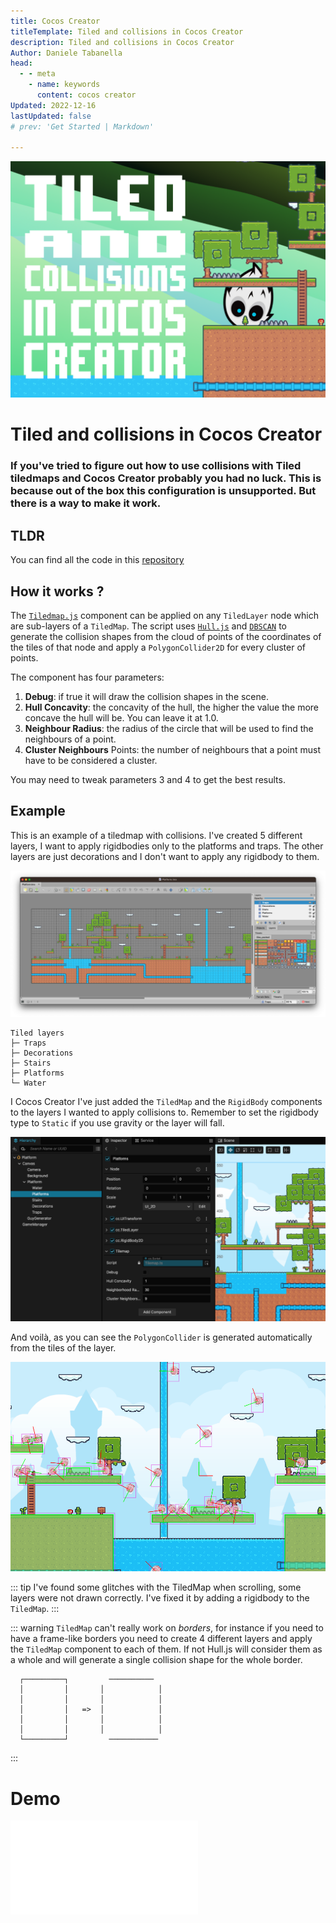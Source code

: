 ```yaml
---
title: Cocos Creator
titleTemplate: Tiled and collisions in Cocos Creator
description: Tiled and collisions in Cocos Creator
Author: Daniele Tabanella
head:
  - - meta
    - name: keywords
      content: cocos creator
Updated: 2022-12-16
lastUpdated: false
# prev: 'Get Started | Markdown'

---
```


![Tiled and collisions in Cocos Creator](./images/tiled-and-collisions.png)

# Tiled and collisions in Cocos Creator

### If you've tried to figure out how to use collisions with Tiled tiledmaps and Cocos Creator probably you had no luck. This is because out of the box this configuration is unsupported. But there is a way to make it work.

## TLDR

You can find all the code in this [repository][0]

## How it works ?

The [`Tiledmap.js`][1] component can be applied on any `TiledLayer` node which are sub-layers of a `TiledMap`. The script uses [`Hull.js`][2] and [`DBSCAN`][3] to generate the collision shapes from the cloud of points of the coordinates of the tiles of that node and apply a `PolygonCollider2D` for every cluster of points.

The component has four parameters: 

1. **Debug**: if true it will draw the collision shapes in the scene.
2. **Hull Concavity**: the concavity of the hull, the higher the value the more concave the hull will be. You can leave it at 1.0.
3. **Neighbour Radius**: the radius of the circle that will be used to find the neighbours of a point.
4. **Cluster Neighbours** Points: the number of neighbours that a point must have to be considered a cluster.

You may need to tweak parameters 3 and 4 to get the best results.

## Example

This is an example of a tiledmap with collisions. I've created 5 different layers, I want to apply rigidbodies only to the platforms and traps. The other layers are just decorations and I don't want to apply any rigidbody to them.

![Tiled and collisions in Cocos Creator](./images/tiled.png)

```
Tiled layers
├─ Traps
├─ Decorations
├─ Stairs
├─ Platforms
└─ Water
```

I Cocos Creator I've just added the `TiledMap` and the `RigidBody` components to the layers I wanted to apply collisions to. Remember to set the rigidbody type to `Static` if you use gravity or the layer will fall.

![Example in Cocos](./images/example-cocos.png)

And voilà, as you can see the `PolygonCollider` is generated automatically from the tiles of the layer.

![Example in Cocos](./images/example-cocos-2.png)

::: tip
I've found some glitches with the TiledMap when scrolling, some layers were not drawn correctly. I've fixed it by adding a rigidbody to the `TiledMap`.
:::

::: warning
`TiledMap` can't really work on _borders_, for instance if you need to have a frame-like borders you need to create 4 different layers and apply the `TiledMap` component to each of them. If not Hull.js will consider them as a whole and will generate a single collision shape for the whole border.

```
  ┌─────────┐         ──────────
  │         │       │            │
  │         │       │            │
  │         │   =>  │            │
  │         │       │            │
  │         │       │            │
  └─────────┘         ───────────
```
:::

# Demo

<div class="game-iframe">
   <iframe src="/games/tiled-collisions/index.html" title="laser defender" frameborder="0" style="aspect-ratio: 6 / 4"></iframe>
</div>

[0]: https://github.com/theRenard/cocos-creator-tiled-collider-creator
[1]: https://github.com/theRenard/cocos-creator-tiled-collider-creator/blob/master/assets/Scripts/Tilemap.ts
[2]: https://github.com/AndriiHeonia/hull
[3]: https://github.com/uhho/density-clustering
